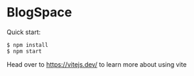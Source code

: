 # BlogSpace

Quick start:

```
$ npm install
$ npm start
```

Head over to https://vitejs.dev/ to learn more about using vite
